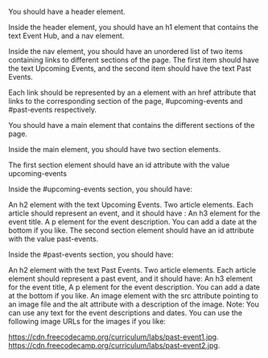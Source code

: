 You should have a header element.

Inside the header element, you should have an h1 element that contains the text Event Hub, and a nav element.

Inside the nav element, you should have an unordered list of two items containing links to different sections of the page. The first item should have the text Upcoming Events, and the second item should have the text Past Events.

Each link should be represented by an a element with an href attribute that links to the corresponding section of the page, #upcoming-events and #past-events respectively.

You should have a main element that contains the different sections of the page.

Inside the main element, you should have two section elements.

The first section element should have an id attribute with the value upcoming-events

Inside the #upcoming-events section, you should have:

An h2 element with the text Upcoming Events.
Two article elements. Each article should represent an event, and it should have :
An h3 element for the event title.
A p element for the event description. You can add a date at the bottom if you like.
The second section element should have an id attribute with the value past-events.

Inside the #past-events section, you should have:

An h2 element with the text Past Events.
Two article elements. Each article element should represent a past event, and it should have:
An h3 element for the event title,
A p element for the event description. You can add a date at the bottom if you like.
An image element with the src attribute pointing to an image file and the alt attribute with a description of the image.
Note: You can use any text for the event descriptions and dates. You can use the following image URLs for the images if you like:

https://cdn.freecodecamp.org/curriculum/labs/past-event1.jpg.
https://cdn.freecodecamp.org/curriculum/labs/past-event2.jpg.